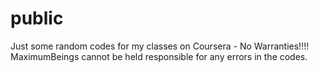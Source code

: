 public
======

Just some random codes for my classes on Coursera - No Warranties!!!! MaximumBeings cannot be held responsible for any errors in the codes.
